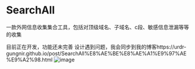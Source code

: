 # SearchAll
一款外网信息收集集合工具，包括对顶级域名、子域名、c段、敏感信息泄漏等等的收集


目前正在开发，功能还未完善
设计遇到问题，我会同步到我的博客https://urdr-gungnir.github.io/post/SearchAll%E8%AE%BE%E8%AE%A1%E9%97%AE%E9%A2%98.html
![image](https://user-images.githubusercontent.com/73213935/139377042-950135ce-c19a-478f-a943-6a9d14f234b1.png)
